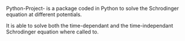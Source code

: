 Python-Project- is a package coded in Python to solve the Schrodinger equation at different potentials.

It is able to solve both the time-dependant and the time-independant Schrodinger equation where called to.
